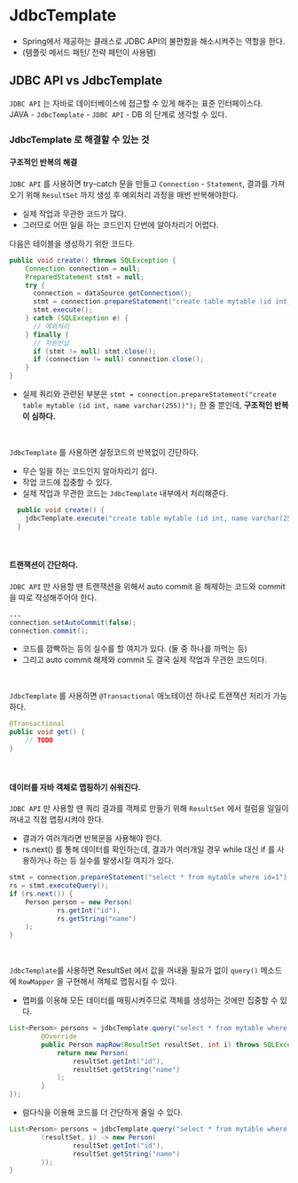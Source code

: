 
# JdbcTemplate
- Spring에서 제공하는 클래스로 JDBC API의 불편함을 해소시켜주는 역할을 한다.
- (템플릿 메서드 패턴/ 전략 패턴이 사용됌)

## JDBC API vs JdbcTemplate
`JDBC API` 는 자바로 데이터베이스에 접근할 수 있게 해주는 표준 인터페이스다.  
JAVA - `JdbcTemplate` - `JDBC API` - DB 의 단계로 생각할 수 있다. 

### JdbcTemplate 로 해결할 수 있는 것 
#### 구조적인 반복의 해결
`JDBC API` 를 사용하면 try-catch 문을 만들고 `Connection` - `Statement`, 결과를 가져오기 위해 `ResultSet` 까지 생성 후 예외처리 과정을 매번 반복해야한다.
- 실제 작업과 무관한 코드가 많다.
- 그러므로 어떤 일을 하는 코드인지 단번에 알아차리기 어렵다.

다음은 테이블을 생성하기 위한 코드다.
```java
public void create() throws SQLException {
    Connection connection = null;
    PreparedStatement stmt = null;
    try {
      connection = dataSource.getConnection();
      stmt = connection.prepareStatement("create table mytable (id int, name varchar(255))");
      stmt.execute();
    } catch (SQLException e) {
      // 예외처리
    } finally {
      // 자원반납
      if (stmt != null) stmt.close();
      if (connection != null) connection.close();
    }
}
```
- 실제 쿼리와 관련된 부분은 `stmt = connection.prepareStatement("create table mytable (id int, name varchar(255))");` 한 줄 뿐인데, 
  **구조적인 반복이 심하다.**

<br>

`JdbcTemplate` 를 사용하면 설정코드의 반복없이 간단하다. 
- 무슨 일을 하는 코드인지 알아차리기 쉽다.
- 작업 코드에 집중할 수 있다.
- 실제 작업과 무관한 코드는 `JdbcTemplate` 내부에서 처리해준다.

```java
  public void create() {
    jdbcTemplate.execute("create table mytable (id int, name varchar(255))");
  }
```

<br>

#### 트랜잭션이 간단하다.
`JDBC API` 만 사용할 땐 트랜잭션을 위해서 auto commit 을 해제하는 코드와 commit 을 따로 작성해주어야 한다.
```java
...
connection.setAutoCommit(false);
connection.commit();
```
- 코드를 깜빡하는 등의 실수를 할 여지가 있다. (둘 중 하나를 까먹는 등)
- 그리고 auto commit 해제와 commit 도 결국 실제 작업과 무관한 코드이다.

<br>

`JdbcTemplate` 를 사용하면 `@Transactional` 애노테이션 하나로 트랜잭션 처리가 가능하다.
```java
@Transactional
public void get() {
    // TODO
}
```

<br>

#### 데이터를 자바 객체로 맵핑하기 쉬워진다.
`JDBC API` 만 사용할 땐 쿼리 결과를 객체로 만들기 위해 `ResultSet` 에서 컬럼을 일일이 꺼내고 직접 맵핑시켜야 한다.
- 결과가 여러개라면 반복문을 사용해야 한다.
- rs.next() 를 통해 데이터를 확인하는데, 결과가 여러개일 경우 while 대신 if 를 사용하거나 하는 등 실수를 발생시킬 여지가 있다.

```java
stmt = connection.prepareStatement("select * from mytable where id=1");
rs = stmt.executeQuery();
if (rs.next()) {
    Person person = new Person(
            rs.getInt("id"),
            rs.getString("name")
    );
}
```

<br>

`JdbcTemplate`를 사용하면 ResultSet 에서 값을 꺼내올 필요가 없이 `query()` 메소드에 `RowMapper` 을 구현해서 객체로 맵핑시킬 수 있다.
- 맵퍼를 이용해 모든 데이터를 매핑시켜주므로 객체를 생성하는 것에만 집중할 수 있다. 

```java
List<Person> persons = jdbcTemplate.query("select * from mytable where id=1", new RowMapper<Person>() {
        @Override
        public Person mapRow(ResultSet resultSet, int i) throws SQLException {
            return new Person(
                resultSet.getInt("id"),
                resultSet.getString("name")
            );
        }
});
```

- 람다식을 이용해 코드를 더 간단하게 줄일 수 있다.
```java
List<Person> persons = jdbcTemplate.query("select * from mytable where id=1",
        (resultSet, i) -> new Person(
                resultSet.getInt("id"),
                resultSet.getString("name")
        ));
}
```

